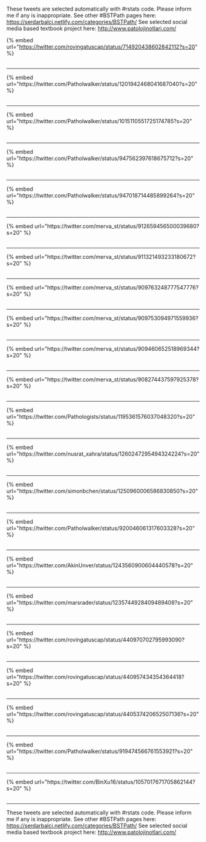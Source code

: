 

These tweets are selected automatically with #rstats code. Please inform me if any is inappropriate.
See other #BSTPath pages here: https://serdarbalci.netlify.com/categories/BSTPath/ 
See selected social media based textbook project here: http://www.patolojinotlari.com/

{% embed url="https://twitter.com/rovingatuscap/status/714920438602842112?s=20" %}<br>
<br>
<hr>
{% embed url="https://twitter.com/Patholwalker/status/1201942468041687040?s=20" %}<br>
<br>
<hr>
{% embed url="https://twitter.com/Patholwalker/status/1015110551725174785?s=20" %}<br>
<br>
<hr>
{% embed url="https://twitter.com/Patholwalker/status/947562397618675712?s=20" %}<br>
<br>
<hr>
{% embed url="https://twitter.com/Patholwalker/status/947018714485899264?s=20" %}<br>
<br>
<hr>
{% embed url="https://twitter.com/merva_st/status/912659456500039680?s=20" %}<br>
<br>
<hr>
{% embed url="https://twitter.com/merva_st/status/911321493233180672?s=20" %}<br>
<br>
<hr>
{% embed url="https://twitter.com/merva_st/status/909763248777547776?s=20" %}<br>
<br>
<hr>
{% embed url="https://twitter.com/merva_st/status/909753094971559936?s=20" %}<br>
<br>
<hr>
{% embed url="https://twitter.com/merva_st/status/909460652518969344?s=20" %}<br>
<br>
<hr>
{% embed url="https://twitter.com/merva_st/status/908274437597925378?s=20" %}<br>
<br>
<hr>
{% embed url="https://twitter.com/Pathologists/status/1195361576037048320?s=20" %}<br>
<br>
<hr>
{% embed url="https://twitter.com/nusrat_xahra/status/1260247295494324224?s=20" %}<br>
<br>
<hr>
{% embed url="https://twitter.com/simonbchen/status/1250960006586830850?s=20" %}<br>
<br>
<hr>
{% embed url="https://twitter.com/Patholwalker/status/920046061317603328?s=20" %}<br>
<br>
<hr>
{% embed url="https://twitter.com/AkinUnver/status/1243560900604440578?s=20" %}<br>
<br>
<hr>
{% embed url="https://twitter.com/marsrader/status/1235744928409489408?s=20" %}<br>
<br>
<hr>
{% embed url="https://twitter.com/rovingatuscap/status/440970702795993090?s=20" %}<br>
<br>
<hr>
{% embed url="https://twitter.com/rovingatuscap/status/440957434354364418?s=20" %}<br>
<br>
<hr>
{% embed url="https://twitter.com/rovingatuscap/status/440537420652507136?s=20" %}<br>
<br>
<hr>
{% embed url="https://twitter.com/Patholwalker/status/919474566761553921?s=20" %}<br>
<br>
<hr>
{% embed url="https://twitter.com/BinXu16/status/1057017671705862144?s=20" %}<br>
<br>
<hr>


These tweets are selected automatically with #rstats code. Please inform me if any is inappropriate.
See other #BSTPath pages here: https://serdarbalci.netlify.com/categories/BSTPath/ 
See selected social media based textbook project here: http://www.patolojinotlari.com/
